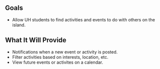 ## Goals
- Allow UH students to find activities and events to do with others on the island.

## What It Will Provide
- Notifications when a new event or activity is posted.
- Filter activities based on interests, location, etc.
- View future events or activites on a calendar.
